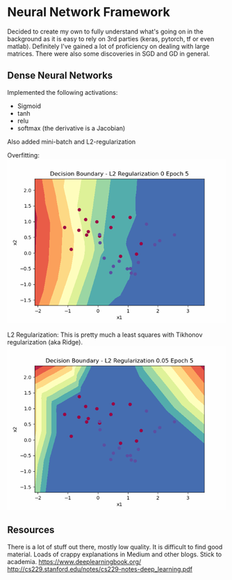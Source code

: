 # Neural Network Framework

Decided to create my own to fully understand what's going on in the background as it is easy to rely on 3rd parties (keras, pytorch, tf or even matlab).
Definitely I've gained a lot of proficiency on dealing with large matrices. There were also some discoveries in SGD and GD in general.

## Dense Neural Networks

Implemented the following activations:
- Sigmoid
- tanh
- relu
- softmax (the derivative is a Jacobian)

Also added mini-batch and L2-regularization

Overfitting:
![No regularization](regu_0.gif)

L2 Regularization:
This is pretty much a least squares with Tikhonov regularization (aka Ridge). 
![Regularization 0.05](regu_0_05.gif)


## Resources
There is a lot of stuff out there, mostly low quality. It is difficult to find good material. Loads of crappy explanations in Medium and other blogs. Stick to academia.
https://www.deeplearningbook.org/
http://cs229.stanford.edu/notes/cs229-notes-deep_learning.pdf